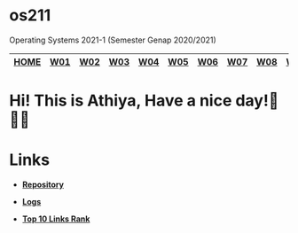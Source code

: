 # os211
Operating Systems 2021-1 (Semester Genap 2020/2021)

[HOME](https://cbkadal.github.io/os211/) | [W01](w01.md) | [W02](w02.md) | [W03]() | [W04]() | [W05]() | [W06]() | [W07]() | [W08]() | [W09]() | [W010]()
------------ | ------------- | ------------ | ------------- | ------------ | ------------- | ------------ | ------------- | ------------ | ------------- | ------------

# **Hi! This is Athiya, Have a nice day!**:herb::mushroom::sparkles:

# Links
* [**Repository**](https://github.com/athiyafatihah/os211)

* [**Logs**](https://github.com/athiyafatihah/os211/blob/master/TXT/mylog.txt)

* [**Top 10 Links Rank**](https://github.com/athiyafatihah/os211/blob/master/myrank.txt)
